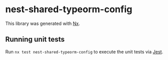 # nest-shared-typeorm-config

This library was generated with [Nx](https://nx.dev).

## Running unit tests

Run `nx test nest-shared-typeorm-config` to execute the unit tests via [Jest](https://jestjs.io).
